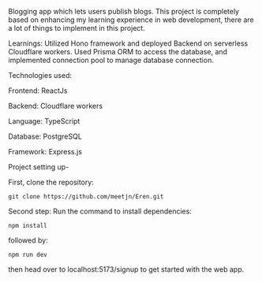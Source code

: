 Blogging app which lets users publish blogs. This project is completely based on enhancing my learning experience in web development, there are a lot of things to implement in this project.

Learnings: 
Utilized Hono framework and deployed Backend on serverless Cloudflare workers.
Used Prisma ORM to access the database, and implemented connection pool to manage database connection. 


Technologies used: 

Frontend: ReactJs

Backend: Cloudflare workers

Language: TypeScript

Database: PostgreSQL

Framework: Express.js 


Project setting up-

First, clone the repository:

    git clone https://github.com/meetjn/Eren.git

Second step: 
Run the command to install dependencies: 

    npm install

followed by: 

    npm run dev

then head over to localhost:5173/signup to get started with the web app. 

